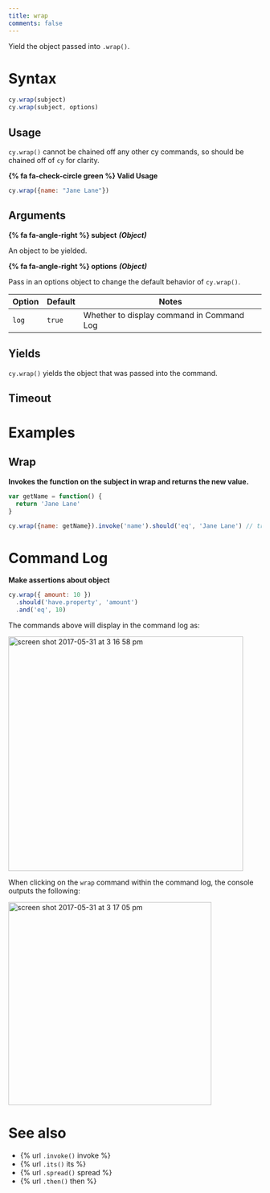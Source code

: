 ```yaml
---
title: wrap
comments: false
---
```


Yield the object passed into `.wrap()`.

# Syntax

```javascript
cy.wrap(subject)
cy.wrap(subject, options)
```

## Usage

`cy.wrap()` cannot be chained off any other cy commands, so should be chained off of `cy` for clarity.

**{% fa fa-check-circle green %} Valid Usage**

```javascript
cy.wrap({name: "Jane Lane"})    
```

## Arguments

**{% fa fa-angle-right %} subject** ***(Object)***

An object to be yielded.

**{% fa fa-angle-right %} options** ***(Object)***

Pass in an options object to change the default behavior of `cy.wrap()`.

Option | Default | Notes
--- | --- | ---
`log` | `true` | Whether to display command in Command Log

## Yields

`cy.wrap()` yields the object that was passed into the command.

## Timeout

# Examples

## Wrap

**Invokes the function on the subject in wrap and returns the new value.**

```javascript
var getName = function() {
  return 'Jane Lane'
}

cy.wrap({name: getName}).invoke('name').should('eq', 'Jane Lane') // true
```

# Command Log

**Make assertions about object**

```javascript
cy.wrap({ amount: 10 })
  .should('have.property', 'amount')
  .and('eq', 10)
```

The commands above will display in the command log as:

<img width="467" alt="screen shot 2017-05-31 at 3 16 58 pm" src="https://cloud.githubusercontent.com/assets/1271364/26649531/50ad5a32-4614-11e7-9733-9432d7e831b3.png">

When clicking on the `wrap` command within the command log, the console outputs the following:

<img width="404" alt="screen shot 2017-05-31 at 3 17 05 pm" src="https://cloud.githubusercontent.com/assets/1271364/26649532/50ad77e2-4614-11e7-83ab-9d9d37daefb7.png">

# See also

- {% url `.invoke()` invoke %}
- {% url `.its()` its %}
- {% url `.spread()` spread %}
- {% url `.then()` then %}
